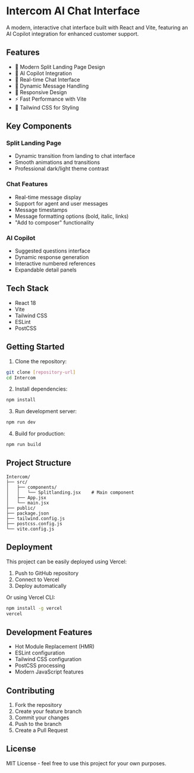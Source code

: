 # Intercom AI Chat Interface

A modern, interactive chat interface built with React and Vite, featuring an AI Copilot integration for enhanced customer support.

## Features

- 🎨 Modern Split Landing Page Design
- 🤖 AI Copilot Integration
- 💬 Real-time Chat Interface
- 🔄 Dynamic Message Handling
- 📱 Responsive Design
- ⚡ Fast Performance with Vite
- 🎯 Tailwind CSS for Styling

## Key Components

### Split Landing Page
- Dynamic transition from landing to chat interface
- Smooth animations and transitions
- Professional dark/light theme contrast

### Chat Features
- Real-time message display
- Support for agent and user messages
- Message timestamps
- Message formatting options (bold, italic, links)
- "Add to composer" functionality

### AI Copilot
- Suggested questions interface
- Dynamic response generation
- Interactive numbered references
- Expandable detail panels

## Tech Stack

- React 18
- Vite
- Tailwind CSS
- ESLint
- PostCSS

## Getting Started

1. Clone the repository:
```bash
git clone [repository-url]
cd Intercom
```

2. Install dependencies:
```bash
npm install
```

3. Run development server:
```bash
npm run dev
```

4. Build for production:
```bash
npm run build
```

## Project Structure

```
Intercom/
├── src/
│   ├── components/
│   │   └── Splitlanding.jsx    # Main component
│   ├── App.jsx
│   └── main.jsx
├── public/
├── package.json
├── tailwind.config.js
├── postcss.config.js
└── vite.config.js
```

## Deployment

This project can be easily deployed using Vercel:

1. Push to GitHub repository
2. Connect to Vercel
3. Deploy automatically

Or using Vercel CLI:
```bash
npm install -g vercel
vercel
```

## Development Features

- Hot Module Replacement (HMR)
- ESLint configuration
- Tailwind CSS configuration
- PostCSS processing
- Modern JavaScript features

## Contributing

1. Fork the repository
2. Create your feature branch
3. Commit your changes
4. Push to the branch
5. Create a Pull Request

## License

MIT License - feel free to use this project for your own purposes.
